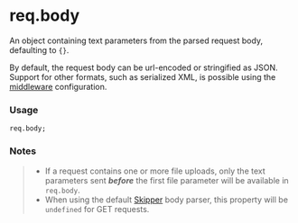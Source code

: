 # req.body

An object containing text parameters from the parsed request body, defaulting to `{}`.

By default, the request body can be url-encoded or stringified as JSON.  Support for other formats, such as serialized XML, is possible using the [middleware](https://sailsjs.com/documentation/concepts/Middleware) configuration.

### Usage
```usage
req.body;
```

### Notes
>+ If a request contains one or more file uploads, only the text parameters sent _**before**_ the first file parameter will be available in `req.body`.
>+ When using the default [Skipper](https://github.com/balderdashy/skipper) body parser, this property will be `undefined` for GET requests.



<docmeta name="displayName" value="req.body">
<docmeta name="pageType" value="property">


